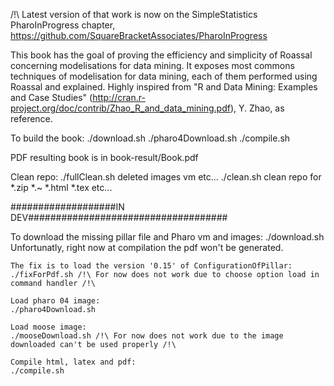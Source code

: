 /!\ Latest version of that work is now on the SimpleStatistics PharoInProgress chapter, https://github.com/SquareBracketAssociates/PharoInProgress


This book has the goal of proving the efficiency and simplicity of Roassal concerning modelisations for data mining. It exposes most commons techniques of modelisation for data mining, each of them performed using Roassal and explained.
Highly inspired from "R and Data Mining: Examples and Case Studies" (http://cran.r-project.org/doc/contrib/Zhao_R_and_data_mining.pdf), Y. Zhao, as reference.

To build the book:
   ./download.sh
   ./pharo4Download.sh
   ./compile.sh

PDF resulting book is in book-result/Book.pdf

Clean repo: 
      ./fullClean.sh deleted images vm etc...
      ./clean.sh clean repo for *.zip *.~ *.html *.tex etc...
   
###################IN DEV####################################

   To download the missing pillar file and Pharo vm and images:
    ./download.sh 
    Unfortunatly, right now at compilation the pdf won't be generated.

    The fix is to load the version '0.15' of ConfigurationOfPillar:
    ./fixForPdf.sh /!\ For now does not work due to choose option load in command handler /!\
    
    Load pharo 04 image:
    ./pharo4Download.sh    

    Load moose image:
    ./mooseDownload.sh /!\ For now does not work due to the image downloaded can't be used properly /!\
    
    Compile html, latex and pdf:
    ./compile.sh
